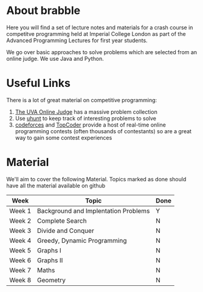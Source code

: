 About brabble
=============

Here you will find a set of lecture notes and materials for a crash
course in competitve programming held at Imperial College London as
part of the Advanced Programming Lectures for first year students.

We go over basic approaches to solve problems which are selected from
an online judge. We use Java and Python.


# Useful Links

There is a lot of great material on competitive programming:

1. [The UVA Online Judge]() has a massive problem collection
2. Use [uhunt]() to keep track of interesting problems to solve
3. [codeforces](http://codeforces.com) and
   [TopCoder](http://topcoder.com) provide a host of real-time online
   programming contests (often thousands of contestants) so are a
   great way to gain some contest experiences

# Material

We'll aim to cover the following Material. Topics marked as done
should have all the material available on github

| Week     | Topic                                 | Done |
|----------|---------------------------------------|------|
| Week 1   | Background and Implentation Problems  | Y    |
| Week 2   | Complete Search                       | N    |
| Week 3   | Divide and Conquer                    | N    |
| Week 4   | Greedy, Dynamic Programming           | N    |
| Week 5   | Graphs I                              | N    |
| Week 6   | Graphs II                             | N    |
| Week 7   | Maths                                 | N    |
| Week 8   | Geometry                              | N    |
